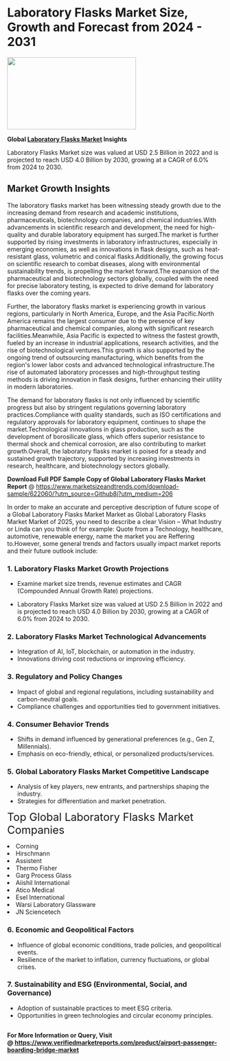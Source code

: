 <H1>Laboratory Flasks Market Size, Growth and Forecast from 2024 - 2031</H1><img class="aligncenter size-medium wp-image-584254" src="https://thirdeyenews.in/wp-content/uploads/2024/09/Global-Market-Research-300x168.jpeg" alt="" width="300" height="168" /><p><strong>Global&nbsp;<a href="https://www.marketsizeandtrends.com/download-sample/622060/?utm_source=Github8j?utm_medium=206">Laboratory Flasks Market</a> Insights</strong></p><p>Laboratory Flasks Market size was valued at USD 2.5 Billion in 2022 and is projected to reach USD 4.0 Billion by 2030, growing at a CAGR of 6.0% from 2024 to 2030.</p><p><h2>Market Growth Insights</h2> <p>The laboratory flasks market has been witnessing steady growth due to the increasing demand from research and academic institutions, pharmaceuticals, biotechnology companies, and chemical industries.With advancements in scientific research and development, the need for high-quality and durable laboratory equipment has surged.The market is further supported by rising investments in laboratory infrastructures, especially in emerging economies, as well as innovations in flask designs, such as heat-resistant glass, volumetric and conical flasks.Additionally, the growing focus on scientific research to combat diseases, along with environmental sustainability trends, is propelling the market forward.The expansion of the pharmaceutical and biotechnology sectors globally, coupled with the need for precise laboratory testing, is expected to drive demand for laboratory flasks over the coming years.</p> <p>Further, the laboratory flasks market is experiencing growth in various regions, particularly in North America, Europe, and the Asia Pacific.North America remains the largest consumer due to the presence of key pharmaceutical and chemical companies, along with significant research facilities.Meanwhile, Asia Pacific is expected to witness the fastest growth, fueled by an increase in industrial applications, research activities, and the rise of biotechnological ventures.This growth is also supported by the ongoing trend of outsourcing manufacturing, which benefits from the region's lower labor costs and advanced technological infrastructure.The rise of automated laboratory processes and high-throughput testing methods is driving innovation in flask designs, further enhancing their utility in modern laboratories.</p> <p>The demand for laboratory flasks is not only influenced by scientific progress but also by stringent regulations governing laboratory practices.Compliance with quality standards, such as ISO certifications and regulatory approvals for laboratory equipment, continues to shape the market.Technological innovations in glass production, such as the development of borosilicate glass, which offers superior resistance to thermal shock and chemical corrosion, are also contributing to market growth.Overall, the laboratory flasks market is poised for a steady and sustained growth trajectory, supported by increasing investments in research, healthcare, and biotechnology sectors globally.</p> <p><span class=""><strong>Download Full PDF Sample Copy of Global Laboratory Flasks Market Report</strong> @ <a href="https://www.marketsizeandtrends.com/download-sample/622060/?utm_source=Github8j?utm_medium=206" target="_blank">https://www.marketsizeandtrends.com/download-sample/622060/?utm_source=Github8j?utm_medium=206</a></span></p><p>In order to make an accurate and perceptive description of future scope of a Global&nbsp;Laboratory Flasks Market Market as Global&nbsp;Laboratory Flasks Market Market of 2025, you need to describe a clear Vision &ndash; What Industry or Linda can you think of for example: Quote from a Technology, healthcare, automotive, renewable energy, name the market you are Reffering to.However, some general trends and factors usually impact market reports and their future outlook include:</p><h3>1.&nbsp;<strong>Laboratory Flasks Market Growth Projections</strong></h3><ul><li>Examine market size trends, revenue estimates and CAGR (Compounded Annual Growth Rate) projections.</li><li><p>Laboratory Flasks Market size was valued at USD 2.5 Billion in 2022 and is projected to reach USD 4.0 Billion by 2030, growing at a CAGR of 6.0% from 2024 to 2030.</p></li></ul><h3>2.&nbsp;<strong>Laboratory Flasks Market Technological Advancements</strong></h3><ul><li>Integration of AI, IoT, blockchain, or automation in the industry.</li><li>Innovations driving cost reductions or improving efficiency.</li></ul><h3>3.&nbsp;<strong>Regulatory and Policy Changes</strong></h3><ul><li>Impact of global and regional regulations, including sustainability and carbon-neutral goals.</li><li>Compliance challenges and opportunities tied to government initiatives.</li></ul><h3>4.&nbsp;<strong>Consumer Behavior Trends</strong></h3><ul><li>Shifts in demand influenced by generational preferences (e.g., Gen Z, Millennials).</li><li>Emphasis on eco-friendly, ethical, or personalized products/services.</li></ul><h3>5.&nbsp;<strong>Global Laboratory Flasks Market Competitive Landscape</strong></h3><ul><li>Analysis of key players, new entrants, and partnerships shaping the industry.</li><li>Strategies for differentiation and market penetration.</li></ul><p data-pm-slice="1 1 []"><span style="color: inherit; font-family: inherit; font-size: 25px;">Top Global Laboratory Flasks Market Companies</span></p><div class="" data-test-id=""><p><li>Corning</li><li> Hirschmann</li><li> Assistent</li><li> Thermo Fisher</li><li> Garg Process Glass</li><li> Aiishil International</li><li> Atico Medical</li><li> Esel International</li><li> Warsi Laboratory Glassware</li><li> JN Sciencetech</li></p></div><h3>6.&nbsp;<strong>Economic and Geopolitical Factors</strong></h3><ul><li>Influence of global economic conditions, trade policies, and geopolitical events.</li><li>Resilience of the market to inflation, currency fluctuations, or global crises.</li></ul><h3>7.&nbsp;<strong>Sustainability and ESG (Environmental, Social, and Governance)</strong></h3><ul><li>Adoption of sustainable practices to meet ESG criteria.</li><li>Opportunities in green technologies and circular economy principles.</li></ul><h2><strong style="font-size: 14px;">For More Information or Query, Visit @&nbsp;</strong><a style="background-color: #ffffff; font-size: 14px;" href="https://www.marketsizeandtrends.com/report/laboratory-flasks-market/" target="_blank">https://www.verifiedmarketreports.com/product/airport-passenger-boarding-bridge-market</a></h2>